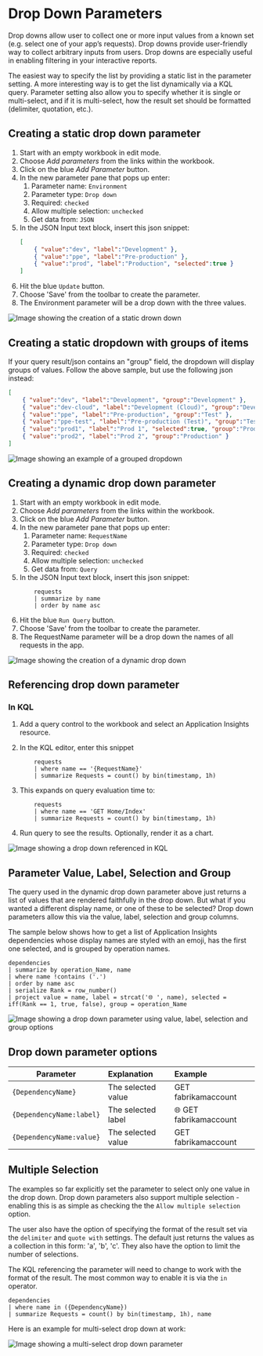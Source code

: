 # Drop Down Parameters

Drop downs allow user to collect one or more input values from a known set (e.g. select one of your app’s requests). Drop downs provide user-friendly way to collect arbitrary inputs from users. Drop downs are especially useful in enabling filtering in your interactive reports. 

The easiest way to specify the list by providing a static list in the parameter setting. A more interesting way is to get the list dynamically via a KQL query. Parameter setting also allow you to specify whether it is single or multi-select, and if it is multi-select, how the result set should be formatted (delimiter, quotation, etc.).

## Creating a static drop down parameter
1. Start with an empty workbook in edit mode.
2. Choose _Add parameters_ from the links within the workbook.
3. Click on the blue _Add Parameter_ button.
4. In the new parameter pane that pops up enter:
    1. Parameter name: `Environment`
    2. Parameter type: `Drop down`
    3. Required: `checked`
    4. Allow multiple selection: `unchecked`
    5. Get data from: `JSON`
5. In the JSON Input text block, insert this json snippet:
    ```json
    [
        { "value":"dev", "label":"Development" },
        { "value":"ppe", "label":"Pre-production" },
        { "value":"prod", "label":"Production", "selected":true }
    ]
    ```
6. Hit the blue `Update` button.
7. Choose 'Save' from the toolbar to create the parameter.
8. The Environment parameter will be a drop down with the three values.

![Image showing the creation of a static drown down](../Images/Parameters-Dropdown-Create.png)

## Creating a static dropdown with groups of items
If your query result/json contains an "group" field, the dropdown will display groups of values. Follow the above sample, but use the following json instead:
```json
[
    { "value":"dev", "label":"Development", "group":"Development" },
    { "value":"dev-cloud", "label":"Development (Cloud)", "group":"Development" },
    { "value":"ppe", "label":"Pre-production", "group":"Test" },
    { "value":"ppe-test", "label":"Pre-production (Test)", "group":"Test" },
    { "value":"prod1", "label":"Prod 1", "selected":true, "group":"Production" },
    { "value":"prod2", "label":"Prod 2", "group":"Production" }
]
```
![Image showing an example of a grouped dropdown](../Images/Grouped-DropDown.png)


## Creating a dynamic drop down parameter
1. Start with an empty workbook in edit mode.
2. Choose _Add parameters_ from the links within the workbook.
3. Click on the blue _Add Parameter_ button.
4. In the new parameter pane that pops up enter:
    1. Parameter name: `RequestName`
    2. Parameter type: `Drop down`
    3. Required: `checked`
    4. Allow multiple selection: `unchecked`
    5. Get data from: `Query`
5. In the JSON Input text block, insert this json snippet:
    ```
        requests
        | summarize by name
        | order by name asc
    ```
6. Hit the blue `Run Query` button.
7. Choose 'Save' from the toolbar to create the parameter.
8. The RequestName parameter will be a drop down the names of all requests in the app.

![Image showing the creation of a dynamic drop down](../Images/Parameters-Dropdown-dynamic.png)

## Referencing drop down parameter
### In KQL
1. Add a query control to the workbook and select an Application Insights resource.
2. In the KQL editor, enter this snippet
    ```
        requests
        | where name == '{RequestName}'
        | summarize Requests = count() by bin(timestamp, 1h)

    ```
3. This expands on query evaluation time to:
    ```
        requests
        | where name == 'GET Home/Index'
        | summarize Requests = count() by bin(timestamp, 1h)
    ```

4. Run query to see the results. Optionally, render it as a chart.

![Image showing a drop down referenced in KQL](../Images/Parameters-Dropdown-Reference.png)


## Parameter Value, Label, Selection and Group
The query used in the dynamic drop down parameter above just returns a list of values that are rendered faithfully in the drop down. But what if you wanted a different display name, or one of these to be selected? Drop down parameters allow this via the value, label, selection and group columns.

The sample below shows how to get a list of Application Insights dependencies whose display names are styled with an emoji, has the first one selected, and is grouped by  operation names.
```
dependencies
| summarize by operation_Name, name
| where name !contains ('.')
| order by name asc
| serialize Rank = row_number()
| project value = name, label = strcat('🌐 ', name), selected = iff(Rank == 1, true, false), group = operation_Name
```
![Image showing a drop down parameter using value, label, selection and group options](../Images/Parameters-Dropdown-MoreOptions.png)


## Drop down parameter options
| Parameter | Explanation | Example |
| ------------- |:-------------|:-------------|
| `{DependencyName}` | The selected value | GET fabrikamaccount |
| `{DependencyName:label}` | The selected label | 🌐 GET fabrikamaccount |
| `{DependencyName:value}` | The selected value | GET fabrikamaccount |

## Multiple Selection
The examples so far explicitly set the parameter to select only one value in the drop down. Drop down parameters also support multiple selection - enabling this is as simple as checking the the `Allow multiple selection` option. 

The user also have the option of specifying the format of the result set via the `delimiter` and `quote with` settings. The default just returns the values as a collection in this form: 'a', 'b', 'c'. They also have the option to limit the number of selections.

The KQL referencing the parameter will need to change to work with the format of the result. The most common way to enable it is via the `in` operator.

```
dependencies
| where name in ({DependencyName})
| summarize Requests = count() by bin(timestamp, 1h), name
```

Here is an example for multi-select drop down at work:

![Image showing a multi-select drop down parameter](../Images/Parameters-Dropdown-multiselect.png)




